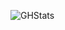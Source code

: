![GHStats](https://github-readme-stats.vercel.app/api?username=d-sanderson&count_private=&true&show_icons=true&theme=merko)



<!--
**dsanderson90/dsanderson90** is a ✨ _special_ ✨ repository because its `README.md` (this file) appears on your GitHub profile.

Here are some ideas to get you started:

- 🔭 I’m currently working ...
- 📫 How to reach me: ![Twitter](https://twitter.com/_dsanderson)
- 👯 I’m looking to collaborate on ...
- 🤔 I’m looking for help with ...
- 💬 Ask me about ...
- 📫 How to reach me: ...
- 😄 Pronouns: ...
- ⚡ Fun fact: ...
-->
